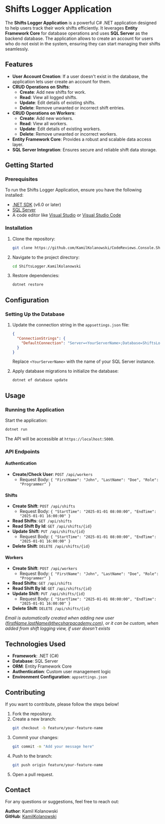 # Shifts Logger Application

The **Shifts Logger Application** is a powerful C# .NET application designed to help users track their work shifts efficiently. It leverages **Entity Framework Core** for database operations and uses **SQL Server** as the backend database. The application allows to create an account for users who do not exist in the system, ensuring they can start managing their shifts seamlessly.

## Features

- **User Account Creation**: If a user doesn't exist in the database, the application lets user create an account for them.
- **CRUD Operations on Shifts**:
    - **Create**: Add new shifts for work.
    - **Read**: View all logged shifts.
    - **Update**: Edit details of existing shifts.
    - **Delete**: Remove unwanted or incorrect shift entries.
- **CRUD Operations on Workers**:
    - **Create**: Add new workers.
    - **Read**: View all workers.
    - **Update**: Edit details of existing workers.
    - **Delete**: Remove unwanted or incorrect workers.
- **Entity Framework Core**: Provides a robust and scalable data access layer.
- **SQL Server Integration**: Ensures secure and reliable shift data storage.

## Getting Started

### Prerequisites

To run the Shifts Logger Application, ensure you have the following installed:

- [.NET SDK](https://dotnet.microsoft.com/download) (v6.0 or later)
- [SQL Server](https://www.microsoft.com/en-us/sql-server/sql-server-downloads)
- A code editor like [Visual Studio](https://visualstudio.microsoft.com/) or [Visual Studio Code](https://code.visualstudio.com/)

### Installation

1. Clone the repository:
   ```bash
   git clone https://github.com/KamilKolanowski/CodeReviews.Console.ShiftsLogger.git
   ```
2. Navigate to the project directory:
   ```bash
   cd ShiftsLogger.KamilKolanowski
   ```
3. Restore dependencies:
   ```bash
   dotnet restore
   ```

## Configuration

### Setting Up the Database

1. Update the connection string in the `appsettings.json` file:
   ```json
   {
     "ConnectionStrings": {
       "DefaultConnection": "Server=<YourServerName>;Database=ShiftsLoggerDb;Trusted_Connection=True;MultipleActiveResultSets=true"
     }
   }
   ```
   Replace `<YourServerName>` with the name of your SQL Server instance.

2. Apply database migrations to initialize the database:
   ```bash
   dotnet ef database update
   ```

## Usage

### Running the Application

Start the application:
```bash
dotnet run
```
The API will be accessible at `https://localhost:5000`.

### API Endpoints

#### Authentication
- **Create/Check User**: `POST /api/workers`
    - Request Body: `{ "FirstName": "John", "LastName": "Doe", "Role": "Programmer" }`

#### Shifts
- **Create Shift**: `POST /api/shifts`
    - Request Body: `{ "StartTime": "2025-01-01 08:00:00", "EndTime": "2025-01-01 16:00:00" }`
- **Read Shifts**: `GET /api/shifts`
- **Read Shift By Id**: `GET /api/shifts/{id}`
- **Update Shift**: `PUT /api/shifts/{id}`
    - Request Body: `{ "StartTime": "2025-01-01 08:00:00", "EndTime": "2025-01-01 16:00:00" }`
- **Delete Shift**: `DELETE /api/shifts/{id}`

#### Workers
- **Create Shift**: `POST /api/workers`
    - Request Body: `{ "FirstName": "John", "LastName": "Doe", "Role": "Programmer" }`
- **Read Shifts**: `GET /api/shifts`
- **Read Shift By Id**: `GET /api/shifts/{id}`
- **Update Shift**: `PUT /api/shifts/{id}`
    - Request Body: `{ "StartTime": "2025-01-01 08:00:00", "EndTime": "2025-01-01 16:00:00" }`
- **Delete Shift**: `DELETE /api/shifts/{id}`

*Email is automatically created when adding new user (firstName.lastName@thecsharpacademy.com), or it can be custom, when added from shift logging view, if user doesn't exists*

## Technologies Used

- **Framework**: .NET (C#)
- **Database**: SQL Server
- **ORM**: Entity Framework Core
- **Authentication**: Custom user management logic
- **Environment Configuration**: `appsettings.json`

## Contributing

If you want to contribute, please follow the steps below!

1. Fork the repository.
2. Create a new branch:
   ```bash
   git checkout -b feature/your-feature-name
   ```
3. Commit your changes:
   ```bash
   git commit -m "Add your message here"
   ```
4. Push to the branch:
   ```bash
   git push origin feature/your-feature-name
   ```
5. Open a pull request.

## Contact

For any questions or suggestions, feel free to reach out:

**Author**: Kamil Kolanowski  
**GitHub**: [KamilKolanowski](https://github.com/KamilKolanowski)
